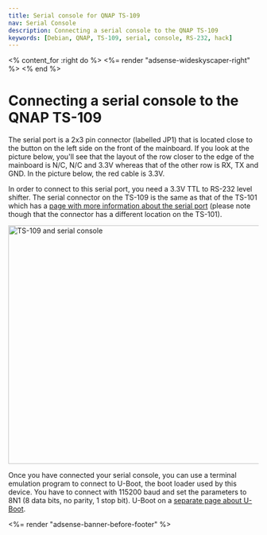 ```yaml
---
title: Serial console for QNAP TS-109
nav: Serial Console
description: Connecting a serial console to the QNAP TS-109
keywords: [Debian, QNAP, TS-109, serial, console, RS-232, hack]
---
```


<% content_for :right do %>
<%= render "adsense-wideskyscaper-right" %>
<% end %>

<h1>Connecting a serial console to the QNAP TS-109</h1>

The serial port is a 2x3 pin connector (labelled JP1) that is located close
to the button on the left side on the front of the mainboard.  If you look
at the picture below, you'll see that the layout of the row closer to the
edge of the mainboard is N/C, N/C and 3.3V whereas that of the other row is
RX, TX and GND.  In the picture below, the red cable is 3.3V.

In order to connect to this serial port, you need a 3.3V TTL to RS-232
level shifter.  The serial connector on the TS-109 is the same as that of
the TS-101 which has a <a href =
"http://scratchpad.wikia.com/wiki/Open_Turbostation%3ASerialPort">page with
more information about the serial port</a> (please note though that the
connector has a different location on the TS-101).

<img src = "../images/img_0012s.jpg" class="border" alt = "TS-109 and serial console" width="640" height="480" />

Once you have connected your serial console, you can use a terminal
emulation program to connect to U-Boot, the boot loader used by this
device.  You have to connect with 115200 baud and set the parameters to 8N1
(8 data bits, no parity, 1 stop bit).  U-Boot on a <a href =
"../uboot">separate page about U-Boot</a>.

<div class="bbf">
<%= render "adsense-banner-before-footer" %>
</div>

